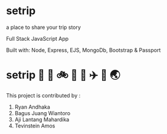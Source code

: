 # setrip
a place to share your trip story

Full Stack JavaScript App

Built with: Node, Express, EJS, MongoDb, Bootstrap & Passport

# setrip :runner: :dromedary_camel: :bike: :car: :train: :airplane: :rocket: :earth_asia:


This project is contributed by :
1. Ryan Andhaka
2. Bagus Juang Wiantoro
3. Aji Lantang Mahardika
4. Tevinstein Amos 
